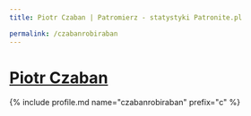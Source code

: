 ```yaml
---
title: Piotr Czaban | Patromierz - statystyki Patronite.pl

permalink: /czabanrobiraban
---
```


# [Piotr Czaban](https://patronite.pl/czabanrobiraban)

{% include profile.md name="czabanrobiraban" prefix="c" %}

